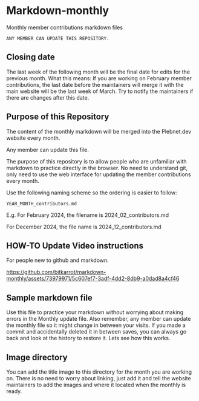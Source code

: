 # Markdown-monthly
Monthly member contributions markdown files

```
ANY MEMBER CAN UPDATE THIS REPOSITORY.
```
## Closing date
The last week of the following month will be the final date for edits for the previous month.
What this means: If you are working on February member contributions, the last date before the 
maintainers will merge it with the main website will be the last week of March. Try to notify 
the maintainers if there are changes after this date. 

## Purpose of this Repository

The content of the monthly markdown will be merged into the Plebnet.dev website every month. 

Any member can update this file. 

The purpose of this repository is to allow people who are unfamiliar with markdown
to practice directly in the browser. No need to understand git, only need to use the 
web interface for updating the member contributions every month. 

Use the following naming scheme so the ordering is easier to follow: 

`YEAR_MONTH_contributors.md`

E.g. For February 2024, the filename is 2024_02_contributors.md

For December 2024, the file name is 2024_12_contributors.md

## HOW-TO Update Video instructions 
For people new to github and markdown. 

https://github.com/bitkarrot/markdown-monthly/assets/73979971/5c607ef7-3adf-4dd2-8db9-a0dad8a4cf46


## Sample markdown file
Use this file to practice your markdown without worrying about making errors in the Monthly update file. 
Also remember, any member can update the monthly file so it might change in between your visits. 
If you made a commit and accidentally deleted it in between saves, you can always go back and look at the
history to restore it. Lets see how this works. 

## Image directory
You can add the title image to this directory for the month you are working on. 
There is no need to worry about linking, just add it and tell the website maintainers
to add the images and where it located when the monthly is ready. 
